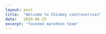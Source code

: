 ```yaml
---
layout: post
title:  "Welcome to Chinmoy controversies"
date:   2020-06-25
excerpt: "founded marathon team"
---
```

